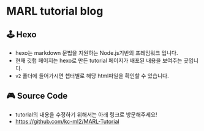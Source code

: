 # MARL tutorial blog
## 🕹️ Hexo
* hexo는 markdown 문법을 지원하는 Node.js기반의 프레임워크 입니다. 
* 현재 깃헙 페이지는 hexo로 만든 tutorial 페이지가 배포된 내용을 보여주는 곳입니다. 
* `v2` 폴더에 들어가시면 쳅터별로 해당 html파일을 확인할 수 있습니다. 

## 🎮 Source Code
* tutorial의 내용을 수정하기 위해서는 아래 링크로 방문해주세요!
* https://github.com/kc-ml2/MARL-Tutorial 
